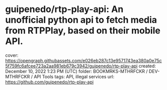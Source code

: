 # guipenedo/rtp-play-api: An unofficial python api to fetch media from RTPPlay, based on their mobile API.

cover: https://opengraph.githubassets.com/e026eb287c13e9571743ea380a0e75c5f759fc6afcee723a2aa981eb679c3942/guipenedo/rtp-play-api
created: December 10, 2022 1:23 PM (UTC)
folder: BOOKMRKS-MTHRFCKR / DEV-MTHRFCKR / API Tools
tags: API, illegal services
url: https://github.com/guipenedo/rtp-play-api